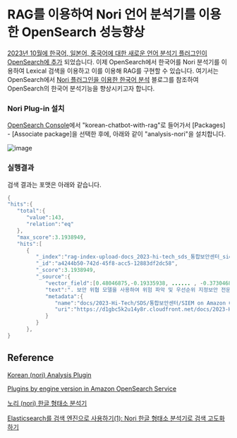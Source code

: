 # RAG를 이용하여 Nori 언어 분석기를 이용한 OpenSearch 성능향상

[2023년 10월에 한국어, 일본어, 중국어에 대한 새로운 언어 분석기 플러그인이 OpenSearch에 추가](https://aws.amazon.com/ko/about-aws/whats-new/2023/10/amazon-opensearch-four-language-analyzers/) 되었습니다. 이제 OpenSearch에서 한국어를 Nori 분석기를 이용하여 Lexical 검색을 이용하고 이를 이용해 RAG를 구현할 수 있습니다. 여기서는 OpenSearch에서 [Nori 플러그인을 이용한 한국어 분석](https://aws.amazon.com/ko/blogs/tech/amazon-opensearch-service-korean-nori-plugin-for-analysis/) 블로그를 참조하여 OpenSearch의 한국어 분석기능을 향상시키고자 합니다. 

### Nori Plug-in 설치

[OpenSearch Console](https://us-west-2.console.aws.amazon.com/aos/home?region=us-west-2#opensearch/domains)에서 "korean-chatbot-with-rag"로 들어가서 [Packages] - [Associate package]을 선택한 후에, 아래와 같이 "analysis-nori"을 설치합니다. 

![image](https://github.com/kyopark2014/korean-chatbot-using-amazon-bedrock/assets/52392004/b91c91a1-b13c-4f5d-bd58-1c8298b2f128)


### 실행결과

검색 결과는 포맷은 아래와 같습니다. 
```java
{
"hits":{
   "total":{
      "value":143,
      "relation":"eq"
   },
   "max_score":3.1938949,
   "hits":[
      {
         "_index":"rag-index-upload-docs_2023-hi-tech_sds_통합보안센터_siem_on_amazon_opensearch_service_sds_(한글)_2.pdf",
         "_id":"a4244b50-742d-45f8-acc5-12883df2dc58",
         "_score":3.1938949,
         "_source":{
            "vector_field":[0.48046875,-0.19335938, ...... , -0.37304688],
            "text":". 보안 위협 모델을 사용하여 위험 파악 및 우선순위 지정보안 전문가들은 어떻게 그들의 시스템을 안전하게 보호하나?위협 모델링 구축 질문: 공격자는 누구인가? 그들이 가지고 있는 도구나 능력은 무엇인가? 그들이 우리를 대상으로 하고자 하는 것은 무엇인가?  답변 예제: 계정 탈취 암호 추측 및 나열 계정 탈취를 목적으로 스팸 발송 새로운 보안 서비스 및 기능을 정기적으로 평가 및 구현정기 검토 계획: 규정 준수 요구 사항, 새 AWS 보안 기능/서비스 평가, 업계 최신 소식 확인 등의 검토 활동 일정을 생성합니다. AWS 서비스 및 기능 검색: 사용 중인 서비스에 적용 가능한 보안 기능을 검색하고 새로 릴리스되는 기능을 검토합니다. AWS 서비스 온보딩 프로세스 정의: 새 AWS 서비스 온보딩을 위한 프로세스를 정의합니다. 이 과정에서 새 AWS 서비스의 기능과 워크로드의 규정 준수 요구 사항을 평가할 방법도 정의합니다. 새로운 서비스 및 기능 테스트: 프로덕션 환경을 거의 동일하게 복제한 비프로덕션 환경에서, 새로 릴리스하는 서비스 및 기능을 테스트합니다. 기타 방어 메커니즘 구현: 워크로드를 방어하기 위한 자동화된 메커니즘을 구현하고 사용 가능한 옵션을 살펴봅니다. SEC2. 사람과 시스템에 대한 자격 증명은 어떻게 \t    관리하십니까?? 강력한 로그인 메커니즘 사용 임시 자격 증명 사용 안전하게 보안 암호 저장 및 사용 중앙 집중식 자격 증명 공급자 사용 정기적으로 자격 증명 감사 및 교체 사용자 그룹 및 속성 활용SEC2. 모범 사례 강력한 로그인 메커니즘 사용MFA 로그인을 적용하는 IAM 정책 생성: 사용자가 내 보안 자격 증명 페이지에서 역할을 수임하고 자신의 자격 증명을 변경하고 MFA 디바이스를 관리할 수 있도록 하는 몇 가지 작업을 제외한 모든 IAM 작업을 금지하는 고객 관리형 IAM 정책을 생성합니다",
            "metadata":{
               "name":"docs/2023-Hi-Tech/SDS/통합보안센터/SIEM on Amazon Opensearch Service_SDS (한글)_2.pdf",
               "uri":"https://d1gbc5k2u14y8r.cloudfront.net/docs/2023-Hi-Tech/SDS/%E1%84%90%E1%85%A9%E1%86%BC%E1%84%92%E1%85%A1%E1%86%B8%E1%84%87%E1%85%A9%E1%84%8B%E1%85%A1%E1%86%AB%E1%84%89%E1%85%A6%E1%86%AB%E1%84%90%E1%85%A5/SIEM%20on%20Amazon%20Opensearch%20Service_SDS%20%28%E1%84%92%E1%85%A1%E1%86%AB%E1%84%80%E1%85%B3%E1%86%AF%29_2.pdf"
            }
         }
      },
}
```

## Reference

[Korean (nori) Analysis Plugin](https://www.elastic.co/guide/en/elasticsearch/plugins/7.10/analysis-nori.html)

[Plugins by engine version in Amazon OpenSearch Service](https://docs.aws.amazon.com/opensearch-service/latest/developerguide/supported-plugins.html)

[노리 (nori) 한글 형태소 분석기](https://esbook.kimjmin.net/06-text-analysis/6.7-stemming/6.7.2-nori)

[Elasticsearch를 검색 엔진으로 사용하기(1): Nori 한글 형태소 분석기로 검색 고도화 하기](https://hanamon.kr/elasticsearch-%EA%B2%80%EC%83%89%EC%97%94%EC%A7%84-nori-%ED%98%95%ED%83%9C%EC%86%8C-%EB%B6%84%EC%84%9D%EA%B8%B0-%EA%B2%80%EC%83%89-%EA%B3%A0%EB%8F%84%ED%99%94-%EB%B0%A9%EB%B2%95/)

